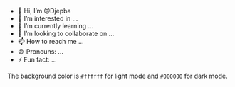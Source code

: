 - 👋 Hi, I’m @Djepba
- 👀 I’m interested in ...
- 🌱 I’m currently learning ...
- 💞️ I’m looking to collaborate on ...
- 📫 How to reach me ...
- 😄 Pronouns: ...
- ⚡ Fun fact: ...

<!---
Djepba/Djepba is a ✨ special ✨ repository because its `README.md` (this file) appears on your GitHub profile.
You can click the Preview link to take a look at your changes.
--->
The background color is `#ffffff` for light mode and `#000000` for dark mode.
